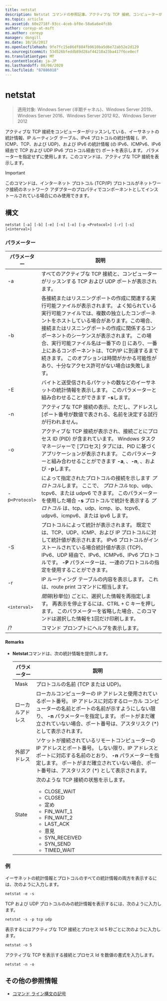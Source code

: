 ```yaml
---
title: netstat
description: Netstat コマンドの参照記事。アクティブな TCP 接続、コンピューターがリッスンしているポート、イーサネット統計、IP ルーティングテーブル、IPv4 統計情報、および IPv6 統計が表示されます。
ms.topic: article
ms.assetid: 60e2718f-93cc-4ceb-bf0e-58a6a6e4fc8b
author: coreyp-at-msft
ms.author: coreyp
manager: dongill
ms.date: 10/16/2017
ms.openlocfilehash: 9fe7fc15e86df884fb9610ba5d6e72ab52e2d129
ms.sourcegitcommit: 53d526bfeddb89d28af44210a23ba417f6ce0ecf
ms.translationtype: MT
ms.contentlocale: ja-JP
ms.lasthandoff: 08/06/2020
ms.locfileid: "87886018"
---
```

# <a name="netstat"></a>netstat

> 適用対象: Windows Server (半期チャネル)、Windows Server 2019、Windows Server 2016、Windows Server 2012 R2、Windows Server 2012

アクティブな TCP 接続をコンピューターがリッスンしている、イーサネットの統計情報、IP ルーティング テーブル、IPv4 プロトコルの統計情報 (、IP、ICMP、TCP、および UDP)、および IPv6 の統計情報 (の IPv6、ICMPv6、IPv6 経由で TCP および UDP IPv6 プロトコル経由で) ポートを表示します。 パラメーターを指定せずに使用します。このコマンドは、アクティブな TCP 接続を表示します。

> [!IMPORTANT]
> このコマンドは、インターネット プロトコル (TCP/IP) プロトコルがネットワーク接続のネットワーク アダプターのプロパティでコンポーネントとしてインストールされている場合にのみ使用できます。

## <a name="syntax"></a>構文

```
netstat [-a] [-b] [-e] [-n] [-o] [-p <Protocol>] [-r] [-s] [<interval>]
```

### <a name="parameters"></a>パラメーター

| パラメーター | 説明 |
| --------- | ----------- |
| -a | すべてのアクティブな TCP 接続と、コンピューターがリッスンする TCP および UDP ポートが表示されます。 |
| -b | 各接続またはリスニングポートの作成に関連する実行可能ファイルが表示されます。 よく知られている実行可能ファイルでは、複数の独立したコンポーネントをホストしている場合があります。この場合、接続またはリスニングポートの作成に関係するコンポーネントのシーケンスが表示されます。 この場合、実行可能ファイル名は一番下の [] にあり、一番上にあるコンポーネントは、TCP/IP に到達するまで続きます。 このオプションは時間がかかる可能性があり、十分なアクセス許可がない場合は失敗します。
| -E | バイトと送受信されるパケットの数などのイーサネットの統計情報を表示します。 このパラメーターと組み合わせることができます **-s**します。 |
| -n | アクティブな TCP 接続の表示、ただし、アドレスし [ポート番号が数値で表される、名前を決定する試行が行われません。 |
| -o | アクティブな TCP 接続が表示され、接続ごとにプロセス ID (PID) が含まれています。 Windows タスク マネージャーで [プロセス] タブには、PID に基づくアプリケーションが表示されます。 このパラメーターと組み合わせることができます **-a**, 、**-n**, 、および **-p**します。 |
| -p`<Protocol>` | によって指定されたプロトコルの接続を示します *プロトコル*します。 ここで、 *プロトコル* tcp、udp、tcpv6、または udpv6 できます。 このパラメーターを使用した場合 **-s** プロトコルで統計を表示する *プロトコル* は、tcp、udp、icmp、ip、tcpv6、udpv6、icmpv6、または ipv6 します。 |
| -S | プロトコルによって統計が表示されます。 既定では、TCP、UDP、ICMP、および IP プロトコルに対して統計値が表示されます。 IPv6 プロトコルがインストールされている場合統計値が表示 (TCP)、IPv6、UDP 経由で、IPv6、ICMPv6、IPv6 プロトコルです。 **-P** パラメーターは、一連のプロトコルの指定を使用することができます。 |
| -r | IP ルーティング テーブルの内容を表示します。 これは、route print コマンドに相当します。 |
| `<interval>` | *間隔*(秒単位) ごとに、選択した情報を再指定します。 再表示を停止するには、CTRL + C キーを押します。 このパラメーターを省略した場合、このコマンドは選択した情報を1回だけ印刷します。 |
| /? | コマンド プロンプトにヘルプを表示します。 |

#### <a name="remarks"></a>Remarks

- **Netstat**コマンドは、次の統計情報を提供します。

    | パラメーター | 説明 |
    | --------- | ----------- |
    | Mask | プロトコルの名前 (TCP または UDP)。 |
    | ローカルアドレス | ローカルコンピューターの IP アドレスと使用されているポート番号。 IP アドレスに対応するローカル コンピューターの名前とポートの名前が示すようにしない限り、 **-n** パラメーターを指定します。 ポートがまだ確立されていない場合、ポート番号は、アスタリスク (*) として表示されます。 |
    | 外部アドレス | ソケットが接続されているリモートコンピューターの IP アドレスとポート番号。 しない限り、IP アドレスとポートに対応する名前のとおり、 **-n** パラメーターを指定します。 ポートがまだ確立されていない場合、ポート番号は、アスタリスク (*) として表示されます。 |
    | State | 次のような TCP 接続の状態を示します。<ul><li>CLOSE_WAIT</li><li>CLOSED</li><li>定め</li><li>FIN_WAIT_1</li><li>FIN_WAIT_2</li><li>LAST_ACK</li><li>意見</li><li>SYN_RECEIVED</li><li>SYN_SEND</li><li>TIMED_WAIT</li></ul> |

### <a name="examples"></a>例

イーサネットの統計情報とプロトコルのすべての統計情報の両方を表示するには、次のように入力します。

```
netstat -e -s
```

TCP および UDP プロトコルのみの統計情報を表示するには、次のように入力します。

```
netstat -s -p tcp udp
```

表示するにはアクティブな TCP 接続とプロセス Id 5 秒ごとに次のように入力します。

```
netstat -o 5
```

アクティブな TCP を表示する接続とプロセス Id を数値の書式を入力します。

```
netstat -n -o
```

## <a name="additional-references"></a>その他の参照情報

- [コマンド ライン構文の記号](command-line-syntax-key.md)
